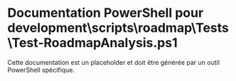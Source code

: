 # Documentation PowerShell pour development\scripts\roadmap\Tests\Test-RoadmapAnalysis.ps1

Cette documentation est un placeholder et doit être générée par un outil PowerShell spécifique.
